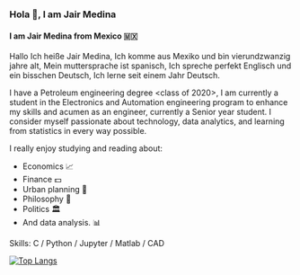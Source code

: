 ### Hola 👋, I am Jair Medina
#### I am Jair Medina from Mexico :mexico:
Hallo Ich heiße Jair Medina, Ich komme aus Mexiko und bin vierundzwanzig jahre alt, Mein muttersprache ist spanisch, Ich spreche perfekt Englisch und ein bisschen Deutsch, Ich lerne seit einem Jahr Deutsch.

I have a Petroleum engineering degree <class of 2020>, I am currently a student in the Electronics and Automation engineering program to enhance my skills and acumen as an engineer, currently a Senior year student. 
I consider myself passionate about technology, data analytics, and learning from statistics in every way possible. 

I really enjoy studying and reading about:
- Economics :chart_with_upwards_trend:
- Finance :dollar:
- Urban planning :house_with_garden:
- Philosophy :brain:
- Politics :classical_building: 
- And data analysis. :bar_chart:

Skills: C / Python / Jupyter / Matlab / CAD 

<!--
[![Top Langs](https://github-readme-stats.vercel.app/api/top-langs/?username=JairMedina97)](https://github.com/anuraghazra/github-readme-stats)
-->

[![Top Langs](https://github-readme-stats.vercel.app/api/top-langs/?username=JairMedina97&layout=compact)](https://github.com/anuraghazra/github-readme-stats)


<!--
**JairMedina97/JairMedina97** is a ✨ _special_ ✨ repository because its `README.md` (this file) appears on your GitHub profile.
-->
